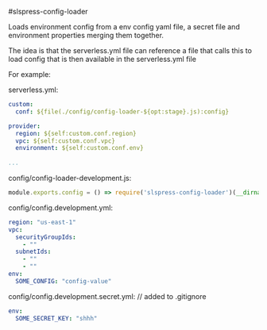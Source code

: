
#slspress-config-loader

Loads environment config from a env config yaml file, a secret file and environment properties 
merging them together.

The idea is that the serverless.yml file can reference a file that calls this to load config that 
is then available in the serverless.yml file

For example:

 
serverless.yml:
```yaml
custom:
  conf: ${file(./config/config-loader-${opt:stage}.js):config}

provider:
  region: ${self:custom.conf.region}
  vpc: ${self:custom.conf.vpc}
  environment: ${self:custom.conf.env}
  
...
```

config/config-loader-development.js:
```javascript
module.exports.config = () => require('slspress-config-loader')(__dirname, 'development');
```

config/config.development.yml:
```yaml
region: "us-east-1"
vpc:
  securityGroupIds:
    - ""
  subnetIds:
    - ""
    - ""
env:
  SOME_CONFIG: "config-value"
```

config/config.development.secret.yml: // added to .gitignore
```yaml
env:
  SOME_SECRET_KEY: "shhh"
```